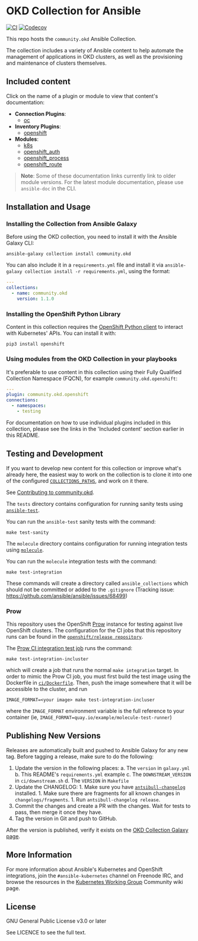 # OKD Collection for Ansible

<!--- STARTREMOVE --->
[![CI](https://github.com/ansible-collections/community.okd/workflows/CI/badge.svg?event=push)](https://github.com/ansible-collections/community.okd/actions) [![Codecov](https://img.shields.io/codecov/c/github/ansible-collections/community.okd)](https://codecov.io/gh/ansible-collections/community.okd)

This repo hosts the `community.okd` Ansible Collection.

The collection includes a variety of Ansible content to help automate the management of applications in OKD clusters, as well as the provisioning and maintenance of clusters themselves.

## Included content

Click on the name of a plugin or module to view that content's documentation:

  - **Connection Plugins**:
    - [oc](https://docs.ansible.com/ansible/2.10/collections/community/general/oc_connection.html)
  - **Inventory Plugins**:
    - [openshift](https://docs.ansible.com/ansible/2.10/collections/community/kubernetes/openshift_inventory.html)
  - **Modules**:
    - [k8s](https://docs.ansible.com/ansible/2.10/collections/community/kubernetes/k8s_inventory.html)
    - [openshift_auth](https://github.com/ansible-collections/community.okd/blob/main/plugins/modules/openshift_auth.py)
    - [openshift_process](https://github.com/ansible-collections/community.okd/blob/main/plugins/modules/openshift_process.py)
    - [openshift_route](https://github.com/ansible-collections/community.okd/blob/main/plugins/modules/openshift_route.py)

> **Note**: Some of these documentation links currently link to older module versions. For the latest module documentation, please use `ansible-doc` in the CLI.

<!--- ENDREMOVE --->

## Installation and Usage

### Installing the Collection from Ansible Galaxy

Before using the OKD collection, you need to install it with the Ansible Galaxy CLI:

    ansible-galaxy collection install community.okd

You can also include it in a `requirements.yml` file and install it via `ansible-galaxy collection install -r requirements.yml`, using the format:

```yaml
---
collections:
  - name: community.okd
    version: 1.1.0
```

### Installing the OpenShift Python Library

Content in this collection requires the [OpenShift Python client](https://pypi.org/project/openshift/) to interact with Kubernetes' APIs. You can install it with:

    pip3 install openshift

### Using modules from the OKD Collection in your playbooks

It's preferable to use content in this collection using their Fully Qualified Collection Namespace (FQCN), for example `community.okd.openshift`:

```yaml
---
plugin: community.okd.openshift
connections:
  - namespaces:
    - testing
```

For documentation on how to use individual plugins included in this collection, please see the links in the 'Included content' section earlier in this README.

<!--- STARTREMOVE --->
## Testing and Development

If you want to develop new content for this collection or improve what's already here, the easiest way to work on the collection is to clone it into one of the configured [`COLLECTIONS_PATHS`](https://docs.ansible.com/ansible/latest/reference_appendices/config.html#collections-paths), and work on it there.

See [Contributing to community.okd](CONTRIBUTING.md).

The `tests` directory contains configuration for running sanity tests using [`ansible-test`](https://docs.ansible.com/ansible/latest/dev_guide/testing_integration.html).

You can run the `ansible-test` sanity tests with the command:

    make test-sanity

The `molecule` directory contains configuration for running integration tests using [`molecule`](https://molecule.readthedocs.io/).

You can run the `molecule` integration tests with the command:

    make test-integration

These commands will create a directory called `ansible_collections` which should not be committed or added to the `.gitignore` (Tracking issue: https://github.com/ansible/ansible/issues/68499)


### Prow

This repository uses the OpenShift [Prow](https://github.com/kubernetes/test-infra/blob/master/prow/README.md) instance for testing against live OpenShift clusters.
The configuration for the CI jobs that this repository runs can be found in the [`openshift/release repository`](https://github.com/openshift/release/blob/master/ci-operator/config/ansible-collections/community.okd/ansible-collections-community.okd-main.yaml).

The [Prow CI integration test job](https://github.com/openshift/release/blob/master/ci-operator/config/ansible-collections/community.okd/ansible-collections-community.okd-main.yaml#L35-L38)
runs the command:

    make test-integration-incluster

which will create a job that runs the normal `make integration` target. In order to mimic the Prow CI job, you must
first build the test image using the Dockerfile in [`ci/Dockerfile`](ci/Dockerfile). Then, push the image
somewhere that it will be accessible to the cluster, and run

    IMAGE_FORMAT=<your image> make test-integration-incluser

where the `IMAGE_FORMAT` environment variable is the full reference to your container (ie, `IMAGE_FORMAT=quay.io/example/molecule-test-runner`)

## Publishing New Versions

Releases are automatically built and pushed to Ansible Galaxy for any new tag. Before tagging a release, make sure to do the following:

  1. Update the version in the following places:
    a. The `version` in `galaxy.yml`
    b. This README's `requirements.yml` example
    c. The `DOWNSTREAM_VERSION` in `ci/downstream.sh`
    d. The `VERSION` in `Makefile`
  1. Update the CHANGELOG:
    1. Make sure you have [`antsibull-changelog`](https://pypi.org/project/antsibull-changelog/) installed.
    1. Make sure there are fragments for all known changes in `changelogs/fragments`.
    1. Run `antsibull-changelog release`.
  1. Commit the changes and create a PR with the changes. Wait for tests to pass, then merge it once they have.
  1. Tag the version in Git and push to GitHub.

After the version is published, verify it exists on the [OKD Collection Galaxy page](https://galaxy.ansible.com/community/okd).
<!--- ENDREMOVE --->

## More Information

For more information about Ansible's Kubernetes and OpenShift integrations, join the `#ansible-kubernetes` channel on Freenode IRC, and browse the resources in the [Kubernetes Working Group](https://github.com/ansible/community/wiki/Kubernetes) Community wiki page.

## License

GNU General Public License v3.0 or later

See LICENCE to see the full text.
